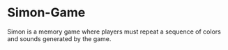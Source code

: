 # Simon-Game
Simon is a memory game where players must repeat a sequence of colors and sounds generated by the game.
